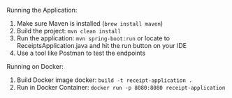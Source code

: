 Running the Application:

1. Make sure Maven is installed (`brew install maven`)
2. Build the project: `mvn clean install`
3. Run the application: `mvn spring-boot:run` or locate to ReceiptsApplication.java and hit the run button on your IDE
4. Use a tool like Postman to test the endpoints

Running on Docker:
1. Build Docker image docker: `build -t receipt-application .`
2. Run in Docker Container: `docker run -p 8080:8080 receipt-application`

